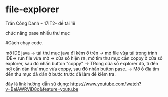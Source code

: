 # file-explorer
Trần Công Danh - 17IT2- đề tài 19

chức năng pase nhiều thư mục

#Cách chạy code.

mở  IDE java ->
tải thư mục java đi kèm ở trên ->
mở file vừa tải trong trình IDE->
run file vừa mở ->
cửa sổ hiện ra, mở tìm thư mục cần coppy ở cửa sổ explorer, sau đó nhấn button "coppy" ->
TRong cửa sổ explorer đó, tì đến nơi cần dán thư mục vừa coppy, sau đó nhấn button pase. ->
Mở ổ đĩa tìm đến thư mục đã dán ở bước trước đã làm để kiểm tra.


đây là link hướng dẫn sử dụng: https://www.youtube.com/watch?v=BalAWRViD8o&feature=youtu.be
